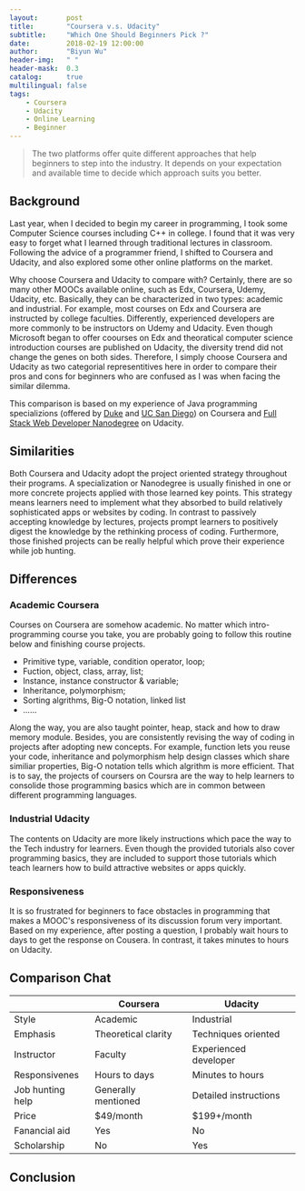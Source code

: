 ```yaml
---
layout:       post
title:        "Coursera v.s. Udacity"
subtitle:     "Which One Should Beginners Pick ?"
date:         2018-02-19 12:00:00
author:       "Biyun Wu"
header-img:   " "
header-mask:  0.3
catalog:      true
multilingual: false
tags:
    - Coursera
    - Udacity
    - Online Learning
    - Beginner
---
```


> The two platforms offer quite different approaches that help beginners to step into the industry. It depends on your expectation and available time to decide which approach suits you better.

## Background

Last year, when I decided to begin my career in programming, I took some Computer Science courses including C++ in college. I found that it was very easy to forget what I learned through traditional lectures in classroom. Following the advice of a programmer friend, I shifted to Coursera and Udacity, and also explored some other online platforms on the market.

Why choose Coursera and Udacity to compare with? Certainly, there are so many other MOOCs available online, such as Edx, Coursera, Udemy, Udacity, etc. Basically, they can be characterized in two types: academic and industrial. For example, most courses on Edx and Coursera are instructed by college faculties. Differently, experienced developers are more commonly to be instructors on Udemy and Udacity. Even though Microsoft began to offer coourses on Edx and theoratical computer science introduction courses are published on Udacity, the diversity trend did not change the genes on both sides. Therefore, I simply choose Coursera and Udacity as two categorial representitives here in order to compare their pros and cons for beginners who are confused as I was when facing the similar dilemma.

This comparison is based on my experience of Java programming specializions (offered by <a href="https://www.coursera.org/specializations/java-programming" target="_blank">Duke</a> and <a href="https://www.coursera.org/specializations/java-object-oriented" target="_blank">UC San Diego</a>) on Coursera and <a href="https://www.udacity.com/course/full-stack-web-developer-nanodegree--nd004" target="_blank">Full Stack Web Developer Nanodegree</a> on Udacity.

## Similarities

Both Coursera and Udacity adopt the project oriented strategy throughout their programs. A specialization or Nanodegree is usually finished in one or more concrete projects applied with those learned key points. This strategy means learners need to implement what they absorbed to build relatively sophisticated apps or websites by coding. In contrast to passively accepting knowledge by lectures, projects prompt learners to positively digest the knowledge by the rethinking process of coding. Furthermore, those finished projects can be really helpful which prove their experience while job hunting.

## Differences

### Academic Coursera

Courses on Coursera are somehow academic. No matter which intro-programming course you take, you are probably going to follow this routine below and finishing course projects.

- Primitive type, variable, condition operator, loop;
- Fuction, object, class, array, list;
- Instance, instance constructor & variable;
- Inheritance, polymorphism;
- Sorting algrithms, Big-O notation, linked list
- ......

Along the way, you are also taught pointer, heap, stack and how to draw memory module. Besides, you are consistently revising the way of coding in projects after adopting new concepts. For example, function lets you reuse your code, inheritance and polymorphism help design classes which share similiar properties, Big-O notation tells which algrithm is more efficient. That is to say, the projects of coursers on Coursra are the way to help learners to consolide those programming basics which are in common between different programming languages.

### Industrial Udacity

The contents on Udacity are more likely instructions which pace the way to the Tech industry for learners. Even though the provided tutorials also
cover programming basics, they are included to support those tutorials which teach learners how to build attractive websites or apps quickly.

### Responsiveness

It is so frustrated for beginners to face obstacles in programming that makes a MOOC's responsiveness of its discussion forum very important. Based on my experience, after posting a question, I probably wait hours to days to get the response on Cousera. In contrast, it takes minutes to hours on Udacity.

## Comparison Chat

|                       |Coursera            |Udacity              |
|-----------------------|--------------------|---------------------|
|Style                  |Academic            |Industrial           |
|Emphasis               |Theoretical clarity |Techniques oriented  |
|Instructor             |Faculty             |Experienced developer|
|Responsivenes          |Hours to days       |Minutes to hours     |
|Job hunting help       |Generally mentioned |Detailed instructions|
|Price                  |$49/month           |$199+/month          |
|Fanancial aid          |Yes                 |No                   |
|Scholarship            |No                  |Yes                  |

## Conclusion